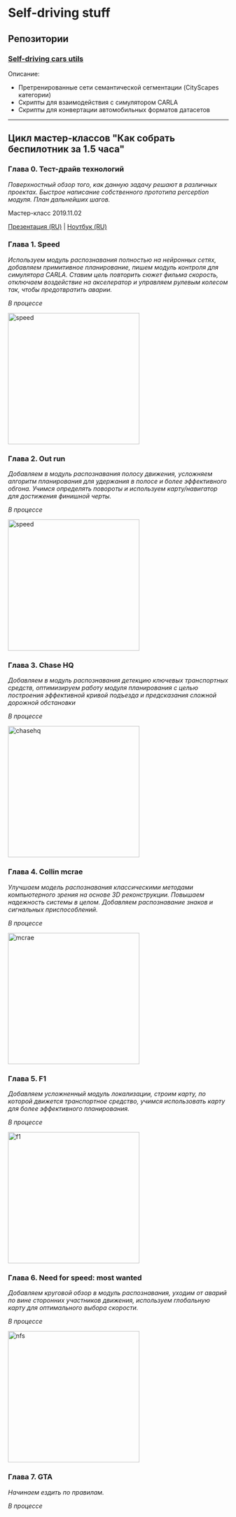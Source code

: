 # Self-driving stuff

## Репозитории

### [Self-driving cars utils](https://github.com/Sid1057/self-driving-cars-utils)

Описание:

* Претренированные сети семантической сегментации (CityScapes категории)
* Скрипты для взаимодействия с симулятором CARLA
* Скрипты для конвертации автомобильных форматов датасетов

-----

## Цикл мастер-классов "Как собрать беспилотник за 1.5 часа"

### Глава 0. **Тест-драйв технологий**

*Поверхностный обзор того, как данную задачу решают в различных проектах. Быстрое написание собственного прототипа perception модуля. План дальнейших шагов.*

Мастер-класс 2019.11.02 

[Презентация (RU)](/self-driving/projects/speed/) | [Ноутбук (RU)](https://nbviewer.jupyter.org/urls/sid1057.github.io/self-driving/projects/speed/Sirius.ipynb)

<!-- | [Код проекта]()-->

<!--[Speed game](./projects/speed/)-->

### Глава 1. **Speed**

*Используем модуль распознавания полностью на нейронных сетях, добавляем примитивное планирование, пишем модуль контроля для симулятора CARLA. Ставим цель повторить сюжет фильма скорость, отключаем воздействие на акселератор и управляем рулевым колесом так, чтобы предотвратить аварии.*

*В процессе*

<img src="./projects/speed/materials/speed_poster.jpg" alt="speed" width="300"/>

### Глава 2. **Out run**

*Добавляем в модуль распознавания полосу движения, усложняем алгоритм планирования для удержания в полосе и более эффективного обгона. Учимся определять повороты и используем карту/навигатор для достижения финишной черты.*

*В процессе*

<img src="./projects/speed/materials/outrun.jpg" alt="speed" width="300"/>

### Глава 3. **Chase HQ**

*Добавляем в модуль распознавания детекцию ключевых транспортных средств, оптимизируем работу модуля планирования с целью построения эффективной кривой подъезда и предсказания сложной дорожной обстановки*

*В процессе*

<img src="./projects/speed/materials/chasehq.jpg" alt="chasehq" width="300"/>

### Глава 4. **Collin mcrae**

*Улучшаем модель распознавания классическими методами компьютерного зрения на основе 3D реконструкции. Повышаем надежность системы в целом. Добавляем распознавание знаков и сигнальных приспособлений.*

*В процессе*

<img src="./projects/speed/materials/colimmcrae.jpg" alt="mcrae" width="300"/>

### Глава 5. **F1**

*Добавляем усложненный модуль локализации, строим карту, по которой движется транспортное средство, учимся использовать карту для более эффективного планирования.*

*В процессе*

<img src="./projects/speed/materials/f1.jpg" alt="f1" width="300"/>

### Глава 6. **Need for speed: most wanted**

*Добавляем круговой обзор в модуль распознавания, уходим от аварий по вине сторонних участников движения, используем глобальную карту для оптимального выбора скорости.*

*В процессе*

<img src="./projects/speed/materials/mostwanted.jpg" alt="nfs" width="300"/>

### Глава 7. **GTA**

*Начинаем ездить по правилам.*

*В процессе*

